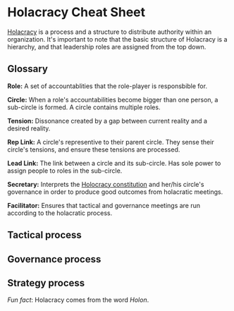 Holacracy Cheat Sheet
=====================

[Holacracy](http://holacracy.org/) is a process and a structure to distribute authority within an organization.
It's important to note that the basic structure of Holacracy is a hierarchy, and that leadership roles
are assigned from the top down.

Glossary
----

**Role:** A set of accountablities that the role-player is responsbible for.

**Circle:** When a role's accountabilities become bigger than one person, a sub-circle is formed. A circle
contains multiple roles.

**Tension:** Dissonance created by a gap between current reality and a desired reality.

**Rep Link:** A circle's representive to their parent circle. They sense their circle's tensions, and ensure
these tensions are processed.

**Lead Link:** The link between a circle and its sub-circle. Has sole power to assign people to roles in the sub-circle.

**Secretary:** Interprets the [Holocracy constitution](http://holacracy.org/constitution) and her/his circle's governance
in order to produce good outcomes from holacratic meetings.

**Facilitator:** Ensures that tactical and governance meetings are run according to the holacratic process.

Tactical process
----

Governance process
----

Strategy process
---

_Fun fact_: Holacracy comes from the word *Holon*.
